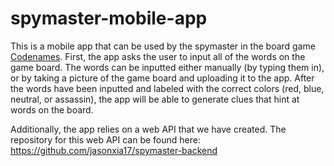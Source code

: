 # spymaster-mobile-app

This is a mobile app that can be used by the spymaster in the board game [Codenames](https://en.wikipedia.org/wiki/Codenames_(board_game)).
First, the app asks the user to input all of the words on the game board.
The words can be inputted either manually (by typing them in), or by taking a picture of the game board and uploading it to the app.
After the words have been inputted and labeled with the correct colors (red, blue, neutral, or assassin), the app will be able to generate clues that hint at words on the board.

Additionally, the app relies on a web API that we have created.
The repository for this web API can be found here: https://github.com/jasonxia17/spymaster-backend
